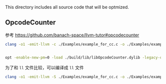 This directory includes all source code that will be optmized. 

## OpcodeCounter
参考 https://github.com/banach-space/llvm-tutor#opcodecounter

```bash
clang -o1 -emit-llvm -c ./Examples/example_for_cc.c -o ./Examples/example_for_cc.bc


opt -enable-new-pm=0 -load ./build/lib/libOpcodeCounter.dylib -legacy-opcode-counter -analyze ./Examples/example_for_cc.bc
```

为了和 `ll` 文件比较，可以编译成 `ll` 文件
```bash
clang -o1 -emit-llvm -S ./Examples/example_for_cc.c -o ./Examples/example_for_cc.ll
```